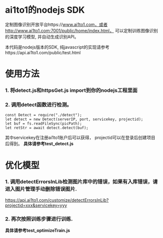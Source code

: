 # ai1to1的nodejs SDK


定制图像识别开放平台https://www.ai1to1.com，或者http://www.ai1to1.com:7001/public/home/index.html， 可以定制训练图像识别的深度学习模型, 并自动生成识别API。

本代码是nodejs版本的SDK, 纯javascript的实现请参考https://api.ai1to1.com/public/test.html

# 使用方法
### 1. 将detect.js和httpsGet.js import到你的nodejs工程里面
### 2. 调用detect函数进行检测。

```
const Detect = require("./detect");
let detect = new Detect(serverIP, port, servicekey, projectid);
let buf = fs.readFileSync(picPath);
let retStr = await detect.detect(buf);
```

其中servicekey在注册ai1to1账户后可以获得， projectid可以在登录后创建项目后得到。
**具体请参考test_detect.js**

# 优化模型
### 1. 调用detectErrorsInLib检测图片库中的错误，如果有入库错误，请进入图片管理手动删除错误图片.

  https://api.ai1to1.com/customize/detectErrorsInLib?projectid=xxx&servicekey=yyy
### 2. 再次按照训练步骤进行训练.

**具体请参考test_optimizeTrain.js**
